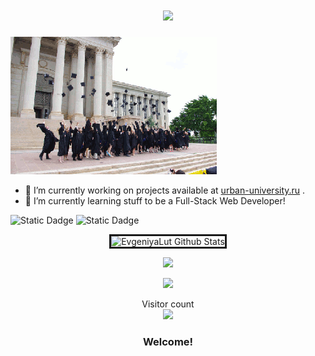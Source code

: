 
<h1 align="center">
  <a href="#">
    <img src="https://readme-typing-svg.herokuapp.com/?lines=Hey,+There!+👋;Evgeniya+here+Lut+IN...;Nice+to+meet+you!&center=true&size=30">
  </a>
</h1>

<img src="https://github.com/EvgeniyaLut/EvgeniyaLut/blob/main/%D1%88%D0%BB%D1%8F%D0%BF%D1%8B.gif">




-   🔭 I’m currently working on projects available at [urban-university.ru](https://urban-university.ru/) .
-   🌱 I’m currently learning stuff to be a Full-Stack Web Developer!



![Static Dadge](https://img.shields.io/badge/py-python-blue?logo=python)  ![Static Dadge](https://img.shields.io/badge/-autocad-red?style=plastic&logo=autocad)


<p align='center'><img width="450px" style="border-style:solid" src="https://github-readme-streak-stats.herokuapp.com/?user=EvgeniyaLut&theme=radical" alt="EvgeniyaLut Github Stats" />
  </p> 
   <p align='center'>
  <img width="450px" src="https://github-readme-stats.vercel.app/api?username=EvgeniyaLut&count_private=true&theme=radical"/>
</p>
  <p align='center'>
  <img src = "https://github-readme-stats.vercel.app/api/top-langs/?username=EvgeniyaLut&theme=radical&hide=jupyter%20notebook&layout=compact&langs_count=8"></p>

<p align="center"> 
  Visitor count<br>
  <img src="https://profile-counter.glitch.me/EvgeniyaLut/count.svg" />
</p>
 <div align="center">
 
 ### Welcome!

</div>
